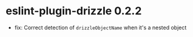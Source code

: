 # eslint-plugin-drizzle 0.2.2

- fix: Correct detection of `drizzleObjectName` when it's a nested object
